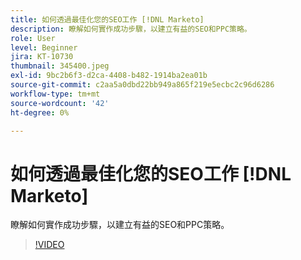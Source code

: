 ```yaml
---
title: 如何透過最佳化您的SEO工作 [!DNL Marketo]
description: 瞭解如何實作成功步驟，以建立有益的SEO和PPC策略。
role: User
level: Beginner
jira: KT-10730
thumbnail: 345400.jpeg
exl-id: 9bc2b6f3-d2ca-4408-b482-1914ba2ea01b
source-git-commit: c2aa5a0dbd22bb949a865f219e5ecbc2c96d6286
workflow-type: tm+mt
source-wordcount: '42'
ht-degree: 0%

---
```


# 如何透過最佳化您的SEO工作 [!DNL Marketo]

瞭解如何實作成功步驟，以建立有益的SEO和PPC策略。

>[!VIDEO](https://video.tv.adobe.com/v/345400/?quality=12&learn=on)
